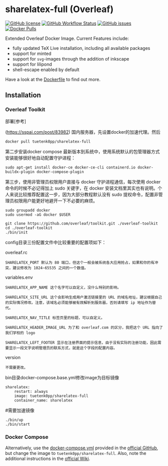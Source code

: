 # sharelatex-full (Overleaf)

[![GitHub license](https://img.shields.io/github/license/Tuetenk0pp/sharelatex-full)](https://github.com/Tuetenk0pp/sharelatex-full/blob/master/LICENSE)
[![GitHub Workflow Status](https://img.shields.io/github/actions/workflow/status/Tuetenk0pp/sharelatex-full/build-test.yml)](https://github.com/Tuetenk0pp/sharelatex-full/actions/workflows/build-test.yml)
[![GitHub issues](https://img.shields.io/github/issues/tuetenk0pp/sharelatex-full)](https://github.com/Tuetenk0pp/sharelatex-full/issues)
[![Docker Pulls](https://img.shields.io/docker/pulls/tuetenk0pp/sharelatex-full)](https://hub.docker.com/r/tuetenk0pp/sharelatex-full)

Extended Overleaf Docker Image.
Current Features include:

- fully updated TeX Live installation, including all available packages
- support for minted
- support for `svg`-images through the addition of inkscape
- support for lilipond
- shell-escape enabled by default

Have a look at the [Dockerfile](./Dockerfile) to find out more.

## Installation

### Overleaf Toolkit 
部署[参考]

(https://sspai.com/post/83982)
国内服务器，先设置docker的加速代理。然后

```
docker pull tuetenk0pp/sharelatex-full
```

第二步安装docker compose 最新版本到系统中，使用系统默认的包管理器方式安装能够很好地自动配置守护进程：

```
sudo apt-get install docker-ce docker-ce-cli containerd.io docker-buildx-plugin docker-compose-plugin
```

第三步，使用非管理员权限用户直接与 docker 守护进程通信，每次使用 docker 命令的时候不必记得加上 sudo 关键字，在 docker 安装文档里其实也有说明。个人来说比较推荐配置这一步，因为大部分教程默认没有 sudo 提权命令，配置非管理员权限用户能更好地避开一下不必要的麻烦。

```
sudo groupadd docker
sudo usermod -aG docker $USER
```

```
git clone https://github.com/overleaf/toolkit.git ./overleaf-toolkit
cd ./overleaf-toolkit
./bin/init
```

config目录三份配置文件中比较重要的配置项如下：

overleaf.rc

    SHARELATEX_PORT 默认为 80 端口，但这个一般会被系统各大应用抢占，如果和你的有冲突，建议修改为 1024~65535 之间的一个数值。

variables.env

    SHARELATEX_APP_NAME 这个名字可以自定义，没什么特别的影响。

    SHARELATEX_SITE_URL 这个会影响生成用户激活链接里的 URL 的域名地址，建议根据自己的实际情况修改。注意，该域名必须能够被有效解析到服务器，否则请填写 ip 地址作为替代。
    
    SHARELATEX_NAV_TITLE 标签页里的标题，可以自定义。
    
    SHARELATEX_HEADER_IMAGE_URL 为了和 overleaf.com 的区分，我把这个 URL 指向了我们学校的 logo
    
    SHARELATEX_LEFT_FOOTER 显示在注册界面的提示信息，由于没有实际的注册功能，因此需要显示一段文字说明管理员的联系方式，就是这个字段的配置内容。

version

    不需要更改。

bin目录docker-compose.base.yml修改image为目标镜像

```
sharelatex:
    restart: always
    image: tuetenk0pp/sharelatex-full
    container_name: sharelatex
```

#需要加速镜像

```
./bin/up 
./bin/start
```

### Docker Compose

Alternatively, use the [docker-compose.yml](https://github.com/overleaf/overleaf/blob/main/docker-compose.yml) provided in the [official GitHub](https://github.com/overleaf/overleaf), but change the image to ``tuetenk0pp/sharelatex-full``.
Also, note the additional instructions in the [official Wiki](https://github.com/overleaf/overleaf/wiki/Release-Notes--4.x.x#manually-setting-up-mongodb-as-a-replica-set).
